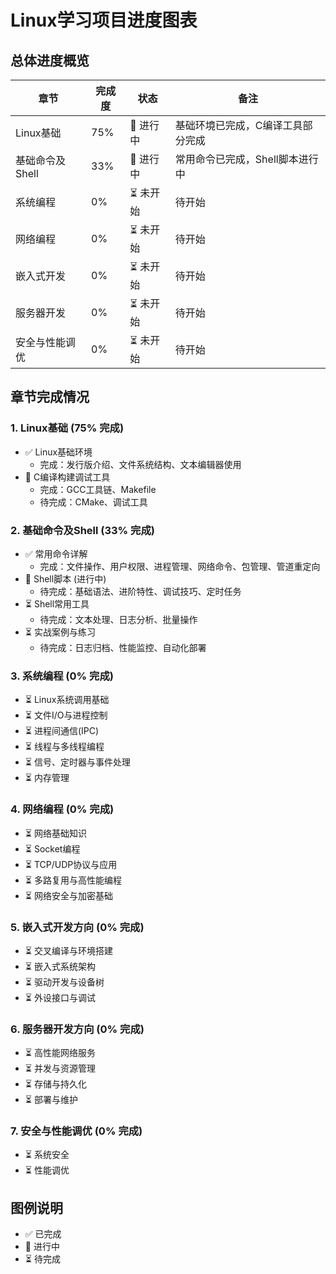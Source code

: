 # Linux学习项目进度图表

## 总体进度概览

| 章节 | 完成度 | 状态 | 备注 |
|------|--------|------|------|
| Linux基础 | 75% | 🔄 进行中 | 基础环境已完成，C编译工具部分完成 |
| 基础命令及Shell | 33% | 🔄 进行中 | 常用命令已完成，Shell脚本进行中 |
| 系统编程 | 0% | ⏳ 未开始 | 待开始 |
| 网络编程 | 0% | ⏳ 未开始 | 待开始 |
| 嵌入式开发 | 0% | ⏳ 未开始 | 待开始 |
| 服务器开发 | 0% | ⏳ 未开始 | 待开始 |
| 安全与性能调优 | 0% | ⏳ 未开始 | 待开始 |

## 章节完成情况

### 1. Linux基础 (75% 完成)
- ✅ Linux基础环境
  - 完成：发行版介绍、文件系统结构、文本编辑器使用
- 🔄 C编译构建调试工具
  - 完成：GCC工具链、Makefile
  - 待完成：CMake、调试工具

### 2. 基础命令及Shell (33% 完成)
- ✅ 常用命令详解
  - 完成：文件操作、用户权限、进程管理、网络命令、包管理、管道重定向
- 🔄 Shell脚本 (进行中)
  - 待完成：基础语法、进阶特性、调试技巧、定时任务
- ⏳ Shell常用工具
  - 待完成：文本处理、日志分析、批量操作
- ⏳ 实战案例与练习
  - 待完成：日志归档、性能监控、自动化部署

### 3. 系统编程 (0% 完成)
- ⏳ Linux系统调用基础
- ⏳ 文件I/O与进程控制
- ⏳ 进程间通信(IPC)
- ⏳ 线程与多线程编程
- ⏳ 信号、定时器与事件处理
- ⏳ 内存管理

### 4. 网络编程 (0% 完成)
- ⏳ 网络基础知识
- ⏳ Socket编程
- ⏳ TCP/UDP协议与应用
- ⏳ 多路复用与高性能编程
- ⏳ 网络安全与加密基础

### 5. 嵌入式开发方向 (0% 完成)
- ⏳ 交叉编译与环境搭建
- ⏳ 嵌入式系统架构
- ⏳ 驱动开发与设备树
- ⏳ 外设接口与调试

### 6. 服务器开发方向 (0% 完成)
- ⏳ 高性能网络服务
- ⏳ 并发与资源管理
- ⏳ 存储与持久化
- ⏳ 部署与维护

### 7. 安全与性能调优 (0% 完成)
- ⏳ 系统安全
- ⏳ 性能调优

## 图例说明
- ✅ 已完成
- 🔄 进行中
- ⏳ 待完成 